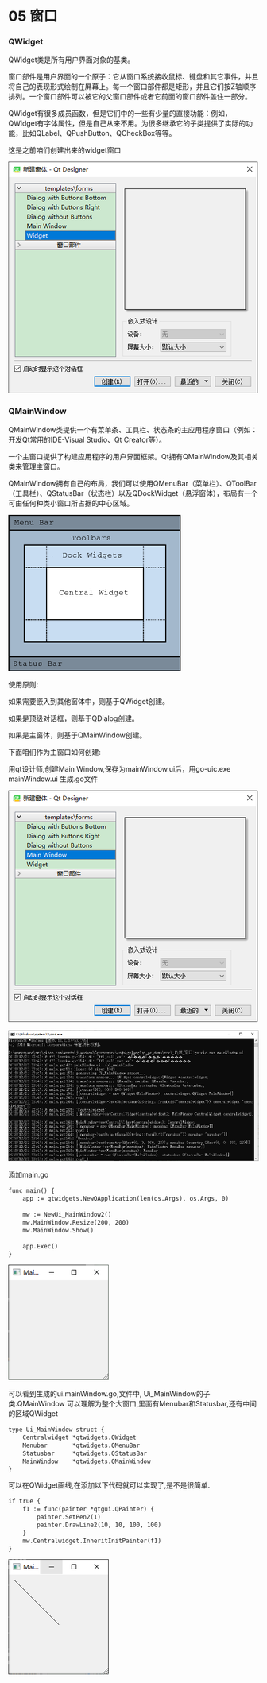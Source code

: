 ﻿# 05 窗口

### QWidget

QWidget类是所有用户界面对象的基类。

窗口部件是用户界面的一个原子：它从窗口系统接收鼠标、键盘和其它事件，并且将自己的表现形式绘制在屏幕上。每一个窗口部件都是矩形，并且它们按Z轴顺序排列。一个窗口部件可以被它的父窗口部件或者它前面的窗口部件盖住一部分。

QWidget有很多成员函数，但是它们中的一些有少量的直接功能：例如，QWidget有字体属性，但是自己从来不用。为很多继承它的子类提供了实际的功能，比如QLabel、QPushButton、QCheckBox等等。

这是之前咱们创建出来的widget窗口

![](file_pic/01.png)

### QMainWindow

QMainWindow类提供一个有菜单条、工具栏、状态条的主应用程序窗口（例如：开发Qt常用的IDE-Visual Studio、Qt Creator等）。

一个主窗口提供了构建应用程序的用户界面框架。Qt拥有QMainWindow及其相关类来管理主窗口。

QMainWindow拥有自己的布局，我们可以使用QMenuBar（菜单栏）、QToolBar（工具栏）、QStatusBar（状态栏）以及QDockWidget（悬浮窗体），布局有一个可由任何种类小窗口所占据的中心区域。

![](file_pic/02.png)

使用原则:

如果需要嵌入到其他窗体中，则基于QWidget创建。

如果是顶级对话框，则基于QDialog创建。

如果是主窗体，则基于QMainWindow创建。

下面咱们作为主窗口如何创建:

用qt设计师,创建Main Window,保存为mainWindow.ui后，用go-uic.exe mainWindow.ui 生成.go文件

![](file_pic/03.png)

![](file_pic/04.png)

添加main.go
```
func main() {
	app := qtwidgets.NewQApplication(len(os.Args), os.Args, 0)

	mw := NewUi_MainWindow2()
	mw.MainWindow.Resize(200, 200)
	mw.MainWindow.Show()

	app.Exec()
}
```
![](file_pic/05.png)

可以看到生成的ui.mainWindow.go,文件中, Ui_MainWindow的子类.QMainWindow 可以理解为整个大窗口,里面有Menubar和Statusbar,还有中间的区域QWidget

```
type Ui_MainWindow struct {
	Centralwidget *qtwidgets.QWidget
	Menubar       *qtwidgets.QMenuBar
	Statusbar     *qtwidgets.QStatusBar
	MainWindow    *qtwidgets.QMainWindow
}
```

可以在QWidget画线,在添加以下代码就可以实现了,是不是很简单.

```
if true {
	f1 := func(painter *qtgui.QPainter) {
		painter.SetPen2(1)
		painter.DrawLine2(10, 10, 100, 100)
	}
	mw.Centralwidget.InheritInitPainter(f1)
}
```
![](file_pic/06.png)
